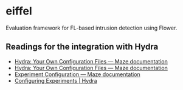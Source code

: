 # eiffel
Evaluation framework for FL-based intrusion detection using Flower.

## Readings for the integration with Hydra
* [Hydra\: Your Own Configuration Files — Maze documentation](https://maze-rl.readthedocs.io/en/latest/concepts_and_structure/hydra/custom_config.html "Hydra: Your Own Configuration Files — Maze documentation")
* [Hydra\: Your Own Configuration Files — Maze documentation](https://maze-rl.readthedocs.io/en/latest/concepts_and_structure/hydra/custom_config.html#hydra-custom-components "Hydra: Your Own Configuration Files — Maze documentation")
* [Experiment Configuration — Maze documentation](https://maze-rl.readthedocs.io/en/latest/workflow/experimenting.html#experimenting "Experiment Configuration — Maze documentation")
* [Configuring Experiments \| Hydra](https://hydra.cc/docs/patterns/configuring_experiments/ "Configuring Experiments | Hydra")
